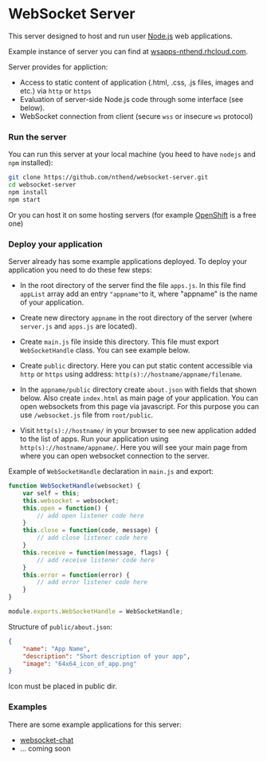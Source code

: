 # WebSocket Server

This server designed to host and run user [Node.js](https://nodejs.org/) web applications.

Example instance of server you can find at [wsapps-nthend.rhcloud.com](http://wsapps-nthend.rhcloud.com/). 

Server provides for appliction:
* Access to static content of application (.html, .css, .js files, images and etc.) via `http` or `https`
* Evaluation of server-side Node.js code through some interface (see below).
* WebSocket connection from client (secure `wss` or insecure `ws` protocol)

### Run the server

You can run this server at your local machine (you heed to have `nodejs` and `npm` installed):
```bash
git clone https://github.com/nthend/websocket-server.git
cd websocket-server
npm install
npm start
```

Or you can host it on some hosting servers (for example [OpenShift](https://www.openshift.com/) is a free one)

### Deploy your application

Server already has some example applications deployed.
To deploy your application you need to do these few steps:

* In the root directory of the server find the file `apps.js`. In this file find `appList` array add an entry `"appname"`to it, where "appname" is the name of your application.

* Create new directory `appname` in the root directory of the server (where `server.js` and `apps.js` are located). 
* Create `main.js` file inside this directory. This file must export `WebSocketHandle` class. You can see example below. 
* Create `public` directory. Here you can put static content accessible via `http` or `https` using address: `http(s)://hostname/appname/filename`. 
* In the `appname/public` directory create `about.json` with fields that shown below. Also create `index.html` as main page of your application. You can open websockets from this page via javascript. For this purpose you can use `/websocket.js` file from `root/public`.

* Visit `http(s)://hostname/` in your browser to see new application added to the list of apps. Run your application using `http(s)://hostname/appname/`. Here you will see your main page from where you can open websocket connection to the server.

Example of `WebSocketHandle` declaration in `main.js` and export:
```javascript
function WebSocketHandle(websocket) {
	var self = this;
	this.websocket = websocket;
	this.open = function() {
		// add open listener code here
	}
	this.close = function(code, message) {
		// add close listener code here
	}
	this.receive = function(message, flags) {
		// add receive listener code here
	}
	this.error = function(error) {
		// add error listener code here
	}
}

module.exports.WebSocketHandle = WebSocketHandle;
```

Structure of `public/about.json`:
```json
{
	"name": "App Name",
	"description": "Short description of your app",
	"image": "64x64_icon_of_app.png"
}
```
Icon must be placed in public dir.

### Examples

There are some example applications for this server:
* [websocket-chat](https://github.com/nthend/websocket-chat)
* ... coming soon
